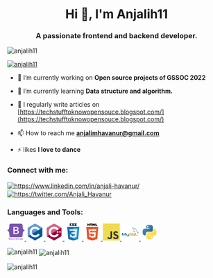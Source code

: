 <h1 align="center">Hi 👋, I'm Anjalih11</h1>
<h3 align="center">A passionate frontend and backend developer.</h3>

<p align="left"> <img src="https://komarev.com/ghpvc/?username=anjalih11&label=Profile%20views&color=0e75b6&style=flat" alt="anjalih11" /> </p>

<p align="left"> <a href="https://github.com/ryo-ma/github-profile-trophy"><img src="https://github-profile-trophy.vercel.app/?username=anjalih11" alt="anjalih11" /></a> </p> 

- 🔭 I’m currently working on **Open source projects of GSSOC 2022**

- 🌱 I’m currently learning **Data structure and algorithm.**

- 📝 I regularly write articles on [https://techstufftoknowopensouce.blogspot.com/](https://techstufftoknowopensouce.blogspot.com/)

- 📫 How to reach me **anjalimhavanur@gmail.com**

- ⚡ likes **I love to dance**

<h3 align="left">Connect with me:</h3>
<p align="left">
<a href="https://linkedin.com/in/https://www.linkedin.com/in/anjali-havanur/" target="blank"><img align="center" src="https://raw.githubusercontent.com/rahuldkjain/github-profile-readme-generator/master/src/images/icons/Social/linked-in-alt.svg" alt="https://www.linkedin.com/in/anjali-havanur/" height="30" width="40" /></a>
  <a href="https://twitter.com/Anjali_Havanur" target="blank"><img align="center" src="https://raw.githubusercontent.com/rahuldkjain/github-profile-readme-generator/master/src/images/icons/Social/twitter-in-alt.svg" alt="https://twitter.com/Anjali_Havanur" height="30" width="40" /></a>
 
</p>

<h3 align="left">Languages and Tools:</h3>
<p align="left"> <a href="https://getbootstrap.com" target="_blank" rel="noreferrer"> <img src="https://raw.githubusercontent.com/devicons/devicon/master/icons/bootstrap/bootstrap-plain-wordmark.svg" alt="bootstrap" width="40" height="40"/> </a> <a href="https://www.cprogramming.com/" target="_blank" rel="noreferrer"> <img src="https://raw.githubusercontent.com/devicons/devicon/master/icons/c/c-original.svg" alt="c" width="40" height="40"/> </a> <a href="https://www.w3schools.com/cpp/" target="_blank" rel="noreferrer"> <img src="https://raw.githubusercontent.com/devicons/devicon/master/icons/cplusplus/cplusplus-original.svg" alt="cplusplus" width="40" height="40"/> </a> <a href="https://www.w3schools.com/css/" target="_blank" rel="noreferrer"> <img src="https://raw.githubusercontent.com/devicons/devicon/master/icons/css3/css3-original-wordmark.svg" alt="css3" width="40" height="40"/> </a> <a href="https://www.w3.org/html/" target="_blank" rel="noreferrer"> <img src="https://raw.githubusercontent.com/devicons/devicon/master/icons/html5/html5-original-wordmark.svg" alt="html5" width="40" height="40"/> </a> <a href="https://developer.mozilla.org/en-US/docs/Web/JavaScript" target="_blank" rel="noreferrer"> <img src="https://raw.githubusercontent.com/devicons/devicon/master/icons/javascript/javascript-original.svg" alt="javascript" width="40" height="40"/> </a> <a href="https://www.mysql.com/" target="_blank" rel="noreferrer"> <img src="https://raw.githubusercontent.com/devicons/devicon/master/icons/mysql/mysql-original-wordmark.svg" alt="mysql" width="40" height="40"/> </a> <a href="https://www.python.org" target="_blank" rel="noreferrer"> <img src="https://raw.githubusercontent.com/devicons/devicon/master/icons/python/python-original.svg" alt="python" width="40" height="40"/> </a> </p>

<p><img align="left" src="https://github-readme-stats.vercel.app/api/top-langs?username=anjalih11&show_icons=true&locale=en&layout=compact" alt="anjalih11" /></p>

<p>&nbsp;<img align="center" src="https://github-readme-stats.vercel.app/api?username=anjalih11&show_icons=true&locale=en" alt="anjalih11" /></p>

<p><img align="center" src="https://github-readme-streak-stats.herokuapp.com/?user=anjalih11&" alt="anjalih11" /></p>

